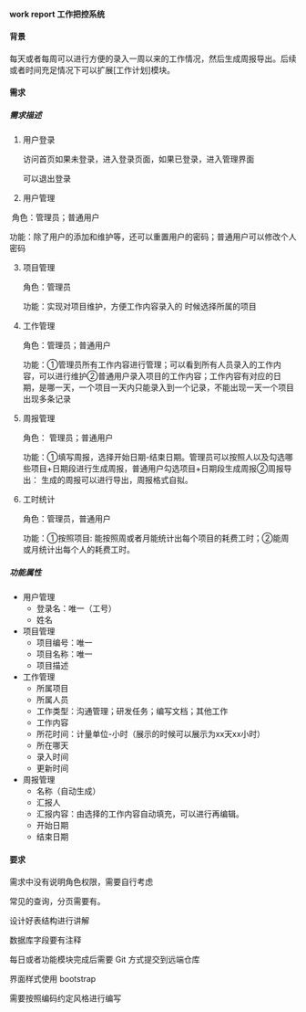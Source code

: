 #### work report 工作把控系统
#### 背景

每天或者每周可以进行方便的录入一周以来的工作情况，然后生成周报导出。后续或者时间充足情况下可以扩展[工作计划]模块。

#### 需求

##### 需求描述

1. 用户登录

   访问首页如果未登录，进入登录页面，如果已登录，进入管理界面

   可以退出登录

2. 用户管理

​   角色：管理员；普通用户

​   功能：除了用户的添加和维护等，还可以重置用户的密码；普通用户可以修改个人密码

3. 项目管理

   角色：管理员

   功能：实现对项目维护，方便工作内容录入的 时候选择所属的项目

4. 工作管理

   角色：管理员；普通用户

   功能：①管理员所有工作内容进行管理；可以看到所有人员录入的工作内容，可以进行维护②普通用户录入项目的工作内容；工作内容有对应的日期，是哪一天，一个项目一天内只能录入到一个记录，不能出现一天一个项目出现多条记录

5. 周报管理

   角色： 管理员；普通用户

   功能：①填写周报，选择开始日期-结束日期。管理员可以按照人以及勾选哪些项目+日期段进行生成周报，普通用户勾选项目+日期段生成周报②周报导出： 生成的周报可以进行导出，周报格式自拟。


6. 工时统计

   角色：管理员，普通用户

   功能：①按照项目: 能按照周或者月能统计出每个项目的耗费工时；②能周或月统计出每个人的耗费工时。

##### 功能属性

* 用户管理
  * 登录名：唯一（工号）
  * 姓名
* 项目管理
  * 项目编号：唯一
  * 项目名称：唯一
  * 项目描述
* 工作管理
  * 所属项目
  * 所属人员
  * 工作类型：沟通管理；研发任务；编写文档；其他工作
  * 工作内容
  * 所花时间：计量单位-小时（展示的时候可以展示为xx天xx小时）
  * 所在哪天
  * 录入时间
  * 更新时间
* 周报管理
  * 名称（自动生成）
  * 汇报人
  * 汇报内容：由选择的工作内容自动填充，可以进行再编辑。
  * 开始日期
  * 结束日期

#### 要求

需求中没有说明角色权限，需要自行考虑

常见的查询，分页需要有。

设计好表结构进行讲解

数据库字段要有注释

每日或者功能模块完成后需要 Git 方式提交到远端仓库

界面样式使用 bootstrap

需要按照编码约定风格进行编写









